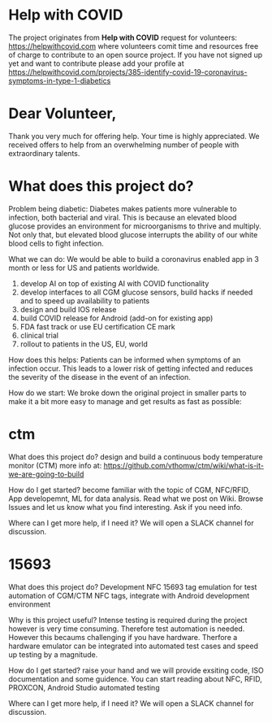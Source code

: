 # Help with COVID

The project originates from **Help with COVID** request for volunteers: https://helpwithcovid.com where volunteers comit time and resources free of charge to contribute to an open source project.
If you have not signed up yet and want to contribute please add your profile at https://helpwithcovid.com/projects/385-identify-covid-19-coronavirus-symptoms-in-type-1-diabetics

# Dear Volunteer, 
 
Thank you very much for offering help. Your time is highly appreciated. We received offers to help from an overwhelming number of people  with extraordinary talents. 

# What does this project do?

Problem being diabetic:
Diabetes makes patients more vulnerable to infection, both bacterial and viral. This is because an elevated blood glucose provides an environment for microorganisms to thrive and multiply. Not only that, but elevated blood glucose interrupts the ability of our white blood cells to fight infection.

What we can do:
We would be able to build a coronavirus enabled app in  3 month or less for US and patients worldwide. 
1. develop AI on top of existing AI with COVID functionality
2. develop interfaces to all CGM glucose sensors, build hacks if needed and to speed up availability to patients
3. design and build IOS release
4. build COVID release for Android (add-on for existing app)
4. FDA fast track or use EU certification CE mark
5. clinical trial
6. rollout to patients in the US, EU, world

How does this helps:
Patients can be informed when symptoms of an infection occur. This leads to a lower risk of getting infected and reduces the severity of the disease in the event of an infection.

How do we start:
We broke down the original project in smaller parts to make it a bit more easy to manage and get results as fast as possible:

# ctm
What does this project do?
design and build a continuous body temperature monitor (CTM) 
more info at: https://github.com/vthomw/ctm/wiki/what-is-it-we-are-going-to-build

How do I get started?
become familiar with the topic of CGM, NFC/RFID, App developemnt, ML for data analysis. Read what we post on Wiki. Browse Issues and let us know what you find interesting. Ask if you need info.

Where can I get more help, if I need it?
We will open a SLACK channel for discussion. 

# 15693
What does this project do?
Development NFC 15693 tag emulation for test automation of CGM/CTM NFC tags, integrate with Android development environment 


Why is this project useful?
Intense testing is required during the project however is very time consuming. Therefore test automation is needed. However this becaums challenging if you have hardware. Therfore a hardware emulator can be integrated into automated test cases and speed up testing by a magnitude.

How do I get started?
raise your hand and we will provide exsiting code, ISO documentation and some guidence. You can start reading about NFC, RFID, PROXCON, Android Studio automated testing

Where can I get more help, if I need it?
We will open a SLACK channel for discussion.
